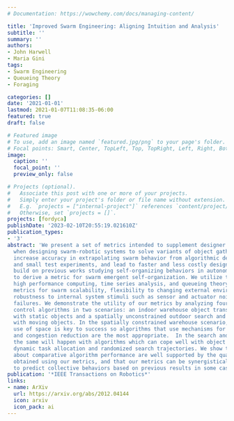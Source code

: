 ```yaml
---
# Documentation: https://wowchemy.com/docs/managing-content/

title: 'Improved Swarm Engineering: Aligning Intuition and Analysis'
subtitle: ''
summary: ''
authors:
- John Harwell
- Maria Gini
tags:
- Swarm Engineering
- Queueing Theory
- Foraging

categories: []
date: '2021-01-01'
lastmod: 2021-01-07T11:08:35-06:00
featured: true
draft: false

# Featured image
# To use, add an image named `featured.jpg/png` to your page's folder.
# Focal points: Smart, Center, TopLeft, Top, TopRight, Left, Right, BottomLeft, Bottom, BottomRight.
image:
  caption: ''
  focal_point: ''
  preview_only: false

# Projects (optional).
#   Associate this post with one or more of your projects.
#   Simply enter your project's folder or file name without extension.
#   E.g. `projects = ["internal-project"]` references `content/project/deep-learning/index.md`.
#   Otherwise, set `projects = []`.
projects: [fordyca]
publishDate: '2023-02-10T20:55:19.021610Z'
publication_types:
- '3'
abstract: 'We present a set of metrics intended to supplement designer intuitions
  when designing swarm-robotic systems to solve variants of object gathering problems,
  increase accuracy in extrapolating swarm behavior from algorithmic descriptions
  and small test experiments, and lead to faster and less costly design cycles. We
  build on previous works studying self-organizing behaviors in autonomous systems
  to derive a metric for swarm emergent self-organization. We utilize techniques from
  high performance computing, time series analysis, and queueing theory to derive
  metrics for swarm scalability, flexibility to changing external environments, and
  robustness to internal system stimuli such as sensor and actuator noise and robot
  failures. We demonstrate the utility of our metrics by analyzing four different
  control algorithms in two scenarios: an indoor warehouse object transport scenario
  with static objects and a spatially unconstrained outdoor search and rescue scenario
  with moving objects. In the spatially constrained warehouse scenario, efficient
  use of space is key to success so algorithms that use mechanisms for traffic regulation
  and congestion reduction are the most appropriate.  In the search and rescue scenario,
  the same will happen with algorithms which can cope well with object motion through
  dynamic task allocation and randomized search trajectories. We show that our intuitions
  about comparative algorithm performance are well supported by the quantitative results
  obtained using our metrics, and that our metrics can be synergistically used together
  to predict collective behaviors based on previous results in some cases.'
publication: '*IEEE Transactions on Robotics*'
links:
- name: ArXiv
  url: https://arxiv.org/abs/2012.04144
  icon: arxiv
  icon_pack: ai
---
```

